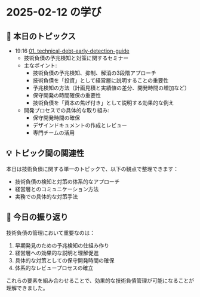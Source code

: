 # 2025-02-12 の学び

## 📝 本日のトピックス

- 19:16 [01. technical-debt-early-detection-guide](./01-technical-debt-early-detection-guide/)
  - 技術負債の予兆検知と対策に関するセミナー
  - 主なポイント:
    - 技術負債の予兆検知、抑制、解消の3段階アプローチ
    - 技術負債を「投資」として経営層に説明することの重要性
    - 予兆検知の方法（計画見積と実績値の差分、開発時間の増加など）
    - 保守開発の時間確保の重要性
    - 技術負債を「資本の焦げ付き」として説明する効果的な例え
  - 開発プロセスでの具体的な取り組み:
    - 保守開発時間の確保
    - デザインドキュメントの作成とレビュー
    - 専門チームの活用

## 💡 トピック間の関連性

本日は技術負債に関する単一のトピックで、以下の観点で整理できます：

- 技術負債の検知と対策の体系的なアプローチ
- 経営層とのコミュニケーション方法
- 実務での具体的な対策手法

## 📌 今日の振り返り

技術負債の管理において重要なのは：

1. 早期発見のための予兆検知の仕組み作り
2. 経営層への効果的な説明と理解促進
3. 具体的な対策としての保守開発時間の確保
4. 体系的なレビュープロセスの確立

これらの要素を組み合わせることで、効果的な技術負債管理が可能になることが理解できました。
